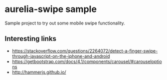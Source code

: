 # aurelia-swipe sample

Sample project to try out some mobile swipe functionality.

## Interesting links

 + https://stackoverflow.com/questions/2264072/detect-a-finger-swipe-through-javascript-on-the-iphone-and-android
 + https://getbootstrap.com/docs/4.1/components/carousel/#carouseloptions
 + http://hammerjs.github.io/
 
